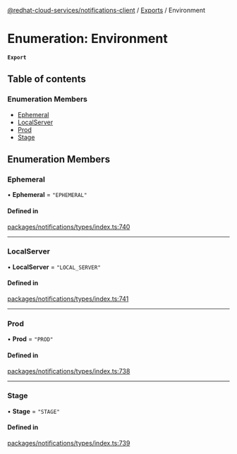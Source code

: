 [@redhat-cloud-services/notifications-client](../README.md) / [Exports](../modules.md) / Environment

# Enumeration: Environment

**`Export`**

## Table of contents

### Enumeration Members

- [Ephemeral](Environment.md#ephemeral)
- [LocalServer](Environment.md#localserver)
- [Prod](Environment.md#prod)
- [Stage](Environment.md#stage)

## Enumeration Members

### Ephemeral

• **Ephemeral** = ``"EPHEMERAL"``

#### Defined in

[packages/notifications/types/index.ts:740](https://github.com/RedHatInsights/javascript-clients/blob/master/packages/notifications/types/index.ts#L740)

___

### LocalServer

• **LocalServer** = ``"LOCAL_SERVER"``

#### Defined in

[packages/notifications/types/index.ts:741](https://github.com/RedHatInsights/javascript-clients/blob/master/packages/notifications/types/index.ts#L741)

___

### Prod

• **Prod** = ``"PROD"``

#### Defined in

[packages/notifications/types/index.ts:738](https://github.com/RedHatInsights/javascript-clients/blob/master/packages/notifications/types/index.ts#L738)

___

### Stage

• **Stage** = ``"STAGE"``

#### Defined in

[packages/notifications/types/index.ts:739](https://github.com/RedHatInsights/javascript-clients/blob/master/packages/notifications/types/index.ts#L739)
